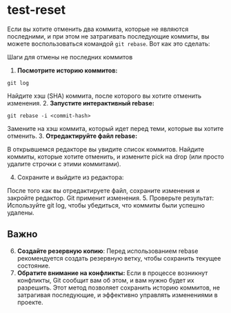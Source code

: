 # test-reset

Если вы хотите отменить два коммита, которые не являются последними, и при этом не затрагивать последующие коммиты, вы можете воспользоваться командой `git rebase`.
Вот как это сделать:

Шаги для отмены не последних коммитов

1. **Посмотрите историю коммитов:**

```
git log
```

Найдите хэш (SHA) коммита, после которого вы хотите отменить изменения.
2. **Запустите интерактивный rebase:**

```
git rebase -i <commit-hash>
```

Замените <commit-hash> на хэш коммита, который идет перед теми, которые вы хотите отменить.
3. **Отредактируйте файл rebase:**

В открывшемся редакторе вы увидите список коммитов. Найдите коммиты, которые хотите отменить, и измените pick на drop (или просто удалите строчки с этими коммитами).

4. Сохраните и выйдите из редактора:

После того как вы отредактируете файл, сохраните изменения и закройте редактор. Git применит изменения.
5. Проверьте результат:
Используйте git log, чтобы убедиться, что коммиты были успешно удалены.

## Важно

6. **Создайте резервную копию**: Перед использованием rebase рекомендуется создать резервную ветку, чтобы сохранить текущее состояние.
7. **Обратите внимание на конфликты:** Если в процессе возникнут конфликты, Git сообщит вам об этом, и вам нужно будет их разрешить.
   Этот метод позволяет сохранить историю коммитов, не затрагивая последующие, и эффективно управлять изменениями в проекте.
